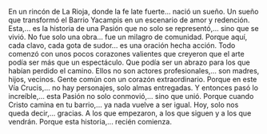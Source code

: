 En un rincón de La Rioja, donde la fe late fuerte... nació un sueño. Un sueño que transformó el Barrio Yacampis en un escenario de amor y redención. Esta,... es la historia de una Pasión que no solo se representó,... sino que se vivió.
No fue solo una obra... fue un milagro de comunidad. Porque aquí, cada clavo, cada gota de sudor... es una oración hecha acción. 
Todo comenzó con unos pocos corazones valientes que creyeron que el arte podía ser más que un espectáculo. Que podía ser un abrazo para los que habían perdido el camino.
Ellos no son actores profesionales,... son madres, hijos, vecinos. Gente común con un corazón extraordinario. Porque en este Vía Crucis,... no hay personajes, solo almas entregadas.
Y entonces pasó lo increíble,... esta Pasión no solo conmovió,... sino que unió. Porque cuando Cristo camina en tu barrio,... ya nada vuelve a ser igual.
Hoy, solo nos queda decir,... gracias. A los que empezaron, a los que siguen y a los que vendrán. Porque esta historia,... recién comienza.

